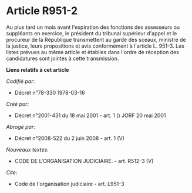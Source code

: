 # Article R951-2

Au plus tard un mois avant l'expiration des fonctions des assesseurs ou suppléants en exercice, le président du tribunal
supérieur d'appel et le procureur de la République transmettent au garde des sceaux, ministre de la justice, leurs
propositions et avis conformément à l'article L. 951-3. Les listes prévues au même article et établies dans l'ordre de
réception des candidatures sont jointes à cette transmission.

**Liens relatifs à cet article**

_Codifié par_:

  - Décret n°78-330 1978-03-16

_Créé par_:

  - Décret n°2001-431 du 18 mai 2001 - art. 1 () JORF 20 mai 2001

_Abrogé par_:

  - Décret n°2008-522 du 2 juin 2008 - art. 1 (V)

_Nouveaux textes_:

  - CODE DE L'ORGANISATION JUDICIAIRE. - art. R512-3 (V)

_Cite_:

  - Code de l'organisation judiciaire - art. L951-3
